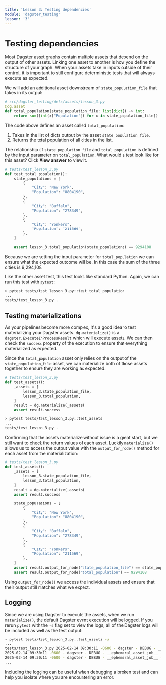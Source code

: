 ```yaml
---
title: 'Lesson 3: Testing dependencies'
module: 'dagster_testing'
lesson: '3'
---
```


# Testing dependencies

Most Dagster asset graphs contain multiple assets that depend on the output of other assets. Linking one asset to another is how you define the structure of your graph. When your assets take in inputs outside of their control, it is important to still configure deterministic tests that will always execute as expected.

We will add an additional asset downstream of `state_population_file` that takes in its output:

```python
# src/dagster_testing/defs/assets/lesson_3.py
@dg.asset
def total_population(state_population_file: list[dict]) -> int:
    return sum([int(x["Population"]) for x in state_population_file])
```

The code above defines an asset called `total_population`:

1. Takes in the list of dicts output by the asset `state_population_file`.
2. Returns the total population of all cities in the list.

The relationship of `state_population_file` and `total_population` is defined by the input parameter on `total_population`. What would a test look like for this asset? Click **View answer** to view it.

```python {% obfuscated="true" %}
# tests/test_lesson_3.py
def test_total_population():
    state_populations = [
        {
            "City": "New York",
            "Population": "8804190",
        },
        {
            "City": "Buffalo",
            "Population": "278349",
        },
        {
            "City": "Yonkers",
            "Population": "211569",
        },
    ]

    assert lesson_3.total_population(state_populations) == 9294108
```

Because we are setting the input parameter for `total_population` we can ensure what the expected outcome will be. In this case the sum of the three cities is 9,294,108.

Like the other asset test, this test looks like standard Python. Again, we can run this test with `pytest`:

```bash
> pytest tests/test_lesson_3.py::test_total_population
...
tests/test_lesson_3.py .                                                          [100%]
```

## Testing materializations

As your pipelines become more complex, it's a good idea to test materializing your Dagster assets. `dg.materialize()` is a `dagster.ExecuteInProcessResult` which will execute assets. We can then check the `success` property of the execution to ensure that everything materialized as expected.

Since the `total_population` asset only relies on the output of  the `state_population_file` asset, we can materialize both of those assets together to ensure they are working as expected:

```python
# tests/test_lesson_3.py
def test_assets():
    _assets = [
        lesson_3.state_population_file,
        lesson_3.total_population,
    ]
    result = dg.materialize(_assets)
    assert result.success
```

```bash
> pytest tests/test_lesson_3.py::test_assets
...
tests/test_lesson_3.py .                                                          [100%]
```

Confirming that the assets materialize without issue is a great start, but we still want to check the return values of each asset. Luckily `materialize()` allows us to access the output value with the `output_for_node()` method for each asset from the materialization:

```python
# tests/test_lesson_3.py
def test_assets():
    _assets = [
        lesson_3.state_population_file,
        lesson_3.total_population,
    ]
    result = dg.materialize(_assets)
    assert result.success

    state_populations = [
        {
            "City": "New York",
            "Population": "8804190",
        },
        {
            "City": "Buffalo",
            "Population": "278349",
        },
        {
            "City": "Yonkers",
            "Population": "211569",
        },
    ]
    assert result.output_for_node("state_population_file") == state_population
    assert result.output_for_node("total_population") == 9294108
```

Using `output_for_node()` we access the individual assets and ensure that their output still matches what we expect.

## Logging

Since we are using Dagster to execute the assets, when we run `materialize()`, the default Dagster event execution will be logged. If you rerun `pytest` with the `-s` flag set to view the logs, all of the Dagster logs will be included as well as the test output:

```bash
> pytest tests/test_lesson_3.py::test_assets -s
...
tests/test_lesson_3.py 2025-02-14 09:30:11 -0600 - dagster - DEBUG - __ephemeral_asset_job__ - 7924f6b8-72c6-4789-b34a-d25b144f7f66 - 62349 - RUN_START - Started execution of run for "__ephemeral_asset_job__".
2025-02-14 09:30:11 -0600 - dagster - DEBUG - __ephemeral_asset_job__ - 7924f6b8-72c6-4789-b34a-d25b144f7f66 - 62349 - ENGINE_EVENT - Executing steps in process (pid: 62349)
2025-02-14 09:30:11 -0600 - dagster - DEBUG - __ephemeral_asset_job__ - 7924f6b8-72c6-4789-b34a-d25b144f7f66 - 62349 - RESOURCE_INIT_STARTED - Starting initialization of resources [io_manager].
...
```

Including the logging can be useful when debugging a broken test and can help you isolate where you are encountering an error.